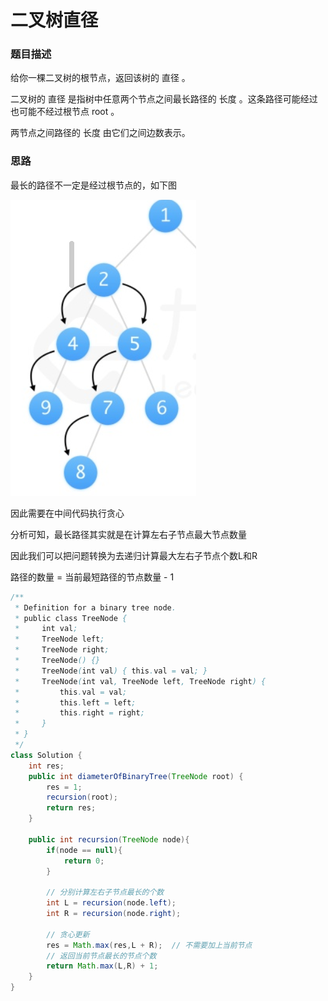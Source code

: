 # 二叉树直径
### 题目描述
给你一棵二叉树的根节点，返回该树的 直径 。

二叉树的 直径 是指树中任意两个节点之间最长路径的 长度 。这条路径可能经过也可能不经过根节点 root 。

两节点之间路径的 长度 由它们之间边数表示。
### 思路
最长的路径不一定是经过根节点的，如下图

![img.png](image/8-12/img.png)

因此需要在中间代码执行贪心

分析可知，最长路径其实就是在计算左右子节点最大节点数量

因此我们可以把问题转换为去递归计算最大左右子节点个数L和R

路径的数量 = 当前最短路径的节点数量 - 1

```java
/**
 * Definition for a binary tree node.
 * public class TreeNode {
 *     int val;
 *     TreeNode left;
 *     TreeNode right;
 *     TreeNode() {}
 *     TreeNode(int val) { this.val = val; }
 *     TreeNode(int val, TreeNode left, TreeNode right) {
 *         this.val = val;
 *         this.left = left;
 *         this.right = right;
 *     }
 * }
 */
class Solution {
    int res;
    public int diameterOfBinaryTree(TreeNode root) {
        res = 1;
        recursion(root);
        return res;
    }

    public int recursion(TreeNode node){
        if(node == null){
            return 0;
        }
        
        // 分别计算左右子节点最长的个数
        int L = recursion(node.left);  
        int R = recursion(node.right);
        
        // 贪心更新
        res = Math.max(res,L + R);  // 不需要加上当前节点
        // 返回当前节点最长的节点个数
        return Math.max(L,R) + 1;
    }
}
```